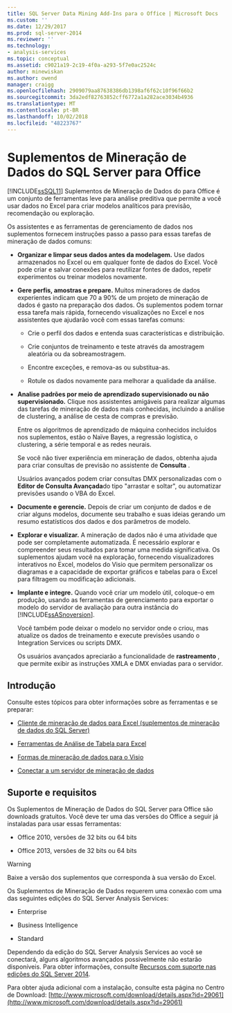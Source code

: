 ```yaml
---
title: SQL Server Data Mining Add-Ins para o Office | Microsoft Docs
ms.custom: ''
ms.date: 12/29/2017
ms.prod: sql-server-2014
ms.reviewer: ''
ms.technology:
- analysis-services
ms.topic: conceptual
ms.assetid: c9021a19-2c19-4f0a-a293-5f7e0ac2524c
author: minewiskan
ms.author: owend
manager: craigg
ms.openlocfilehash: 2909079aa87638386db1398af6f62c10f96f66b2
ms.sourcegitcommit: 3da2edf82763852cff6772a1a282ace3034b4936
ms.translationtype: MT
ms.contentlocale: pt-BR
ms.lasthandoff: 10/02/2018
ms.locfileid: "48223767"
---
```

# <a name="sql-server-data-mining-add-ins-for-office"></a>Suplementos de Mineração de Dados do SQL Server para Office
  [!INCLUDE[ssSQL11](../../includes/sssql11-md.md)] Suplementos de Mineração de Dados do para Office é um conjunto de ferramentas leve para análise preditiva que permite a você usar dados no Excel para criar modelos analíticos para previsão, recomendação ou exploração.  
  
 Os assistentes e as ferramentas de gerenciamento de dados nos suplementos fornecem instruções passo a passo para essas tarefas de mineração de dados comuns:  
  
-   **Organizar e limpar seus dados antes da modelagem.** Use dados armazenados no Excel ou em qualquer fonte de dados do Excel. Você pode criar e salvar conexões para reutilizar fontes de dados, repetir experimentos ou treinar modelos novamente.  
  
-   **Gere perfis, amostras e prepare.** Muitos mineradores de dados experientes indicam que 70 a 90% de um projeto de mineração de dados é gasto na preparação dos dados. Os suplementos podem tornar essa tarefa mais rápida, fornecendo visualizações no Excel e nos assistentes que ajudarão você com essas tarefas comuns:  
  
    -   Crie o perfil dos dados e entenda suas características e distribuição.  
  
    -   Crie conjuntos de treinamento e teste através da amostragem aleatória ou da sobreamostragem.  
  
    -   Encontre exceções, e remova-as ou substitua-as.  
  
    -   Rotule os dados novamente para melhorar a qualidade da análise.  
  
-   **Analise padrões por meio de aprendizado supervisionado ou não supervisionado.** Clique nos assistentes amigáveis para realizar algumas das tarefas de mineração de dados mais conhecidas, incluindo a análise de clustering, a análise de cesta de compras e previsão.  
  
     Entre os algoritmos de aprendizado de máquina conhecidos incluídos nos suplementos, estão o Naïve Bayes, a regressão logística, o clustering, a série temporal e as redes neurais.  
  
     Se você não tiver experiência em mineração de dados, obtenha ajuda para criar consultas de previsão no assistente de **Consulta** .  
  
     Usuários avançados podem criar consultas DMX personalizadas com o **Editor de Consulta Avançada**do tipo "arrastar e soltar", ou automatizar previsões usando o VBA do Excel.  
  
-   **Documente e gerencie.** Depois de criar um conjunto de dados e de criar alguns modelos, documente seu trabalho e suas ideias gerando um resumo estatísticos dos dados e dos parâmetros de modelo.  
  
-   **Explorar e visualizar.** A mineração de dados não é uma atividade que pode ser completamente automatizada. É necessário explorar e compreender seus resultados para tomar uma medida significativa. Os suplementos ajudam você na exploração, fornecendo visualizadores interativos no Excel, modelos do Visio que permitem personalizar os diagramas e a capacidade de exportar gráficos e tabelas para o Excel para filtragem ou modificação adicionais.  
  
-   **Implante e integre.** Quando você criar um modelo útil, coloque-o em produção, usando as ferramentas de gerenciamento para exportar o modelo do servidor de avaliação para outra instância do [!INCLUDE[ssASnoversion](../../includes/ssasnoversion-md.md)].  
  
     Você também pode deixar o modelo no servidor onde o criou, mas atualize os dados de treinamento e execute previsões usando o Integration Services ou scripts DMX.  
  
     Os usuários avançados apreciarão a funcionalidade de **rastreamento** , que permite exibir as instruções XMLA e DMX enviadas para o servidor.  
  
## <a name="getting-started"></a>Introdução  
 Consulte estes tópicos para obter informações sobre as ferramentas e se preparar:  
  
-   [Cliente de mineração de dados para Excel &#40;suplementos de mineração de dados do SQL Server&#41;](../data-mining-client-for-excel-sql-server-data-mining-add-ins.md)  
  
-   [Ferramentas de Análise de Tabela para Excel](../table-analysis-tools-for-excel.md)  
  
-   [Formas de mineração de dados para o Visio](../data-mining-shapes-for-visio.md)  
  
-   [Conectar a um servidor de mineração de dados](../connect-to-a-data-mining-server.md)  
  
## <a name="support-and-requirements"></a>Suporte e requisitos  
 Os Suplementos de Mineração de Dados do SQL Server para Office são downloads gratuitos. Você deve ter uma das versões do Office a seguir já instaladas para usar essas ferramentas:  
  
-   Office 2010, versões de 32 bits ou 64 bits  
  
-   Office 2013, versões de 32 bits ou 64 bits  
  
> [!WARNING]  
>  Baixe a versão dos suplementos que corresponda à sua versão do Excel.  
  
 Os Suplementos de Mineração de Dados requerem uma conexão com uma das seguintes edições do SQL Server Analysis Services:  
  
-   Enterprise  
  
-   Business Intelligence  
  
-   Standard  
  
 Dependendo da edição do SQL Server Analysis Services ao você se conectará, alguns algoritmos avançados possivelmente não estarão disponíveis. Para obter informações, consulte [Recursos com suporte nas edições do SQL Server 2014](https://msdn.microsoft.com/en-us/library/cc645993.aspx).  
  
 Para obter ajuda adicional com a instalação, consulte esta página no Centro de Download: [http://www.microsoft.com/download/details.aspx?id=29061](http://www.microsoft.com/download/details.aspx?id=29061)  
  
  
